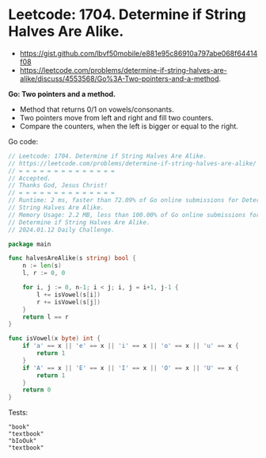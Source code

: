 # Leetcode: 1704. Determine if String Halves Are Alike.

- https://gist.github.com/lbvf50mobile/e881e95c86910a797abe068f64414f08 
- https://leetcode.com/problems/determine-if-string-halves-are-alike/discuss/4553568/Go%3A-Two-pointers-and-a-method.

**Go: Two pointers and a method.**

- Method that returns 0/1 on vowels/consonants.
- Two pointers move from left and right and fill two counters.
- Compare the counters, when the left is bigger or equal to the right.

Go code:
```Go
// Leetcode: 1704. Determine if String Halves Are Alike.
// https://leetcode.com/problems/determine-if-string-halves-are-alike/
// = = = = = = = = = = = = = =
// Accepted.
// Thanks God, Jesus Christ!
// = = = = = = = = = = = = = =
// Runtime: 2 ms, faster than 72.09% of Go online submissions for Determine if
// String Halves Are Alike.
// Memory Usage: 2.2 MB, less than 100.00% of Go online submissions for
// Determine if String Halves Are Alike.
// 2024.01.12 Daily Challenge.

package main

func halvesAreAlike(s string) bool {
	n := len(s)
	l, r := 0, 0

	for i, j := 0, n-1; i < j; i, j = i+1, j-1 {
		l += isVowel(s[i])
		r += isVowel(s[j])
	}
	return l == r
}

func isVowel(x byte) int {
	if 'a' == x || 'e' == x || 'i' == x || 'o' == x || 'u' == x {
		return 1
	}
	if 'A' == x || 'E' == x || 'I' == x || 'O' == x || 'U' == x {
		return 1
	}
	return 0
}
```


Tests:
```
"book"
"textbook"
"bIoOuk"
"textbook"
```
